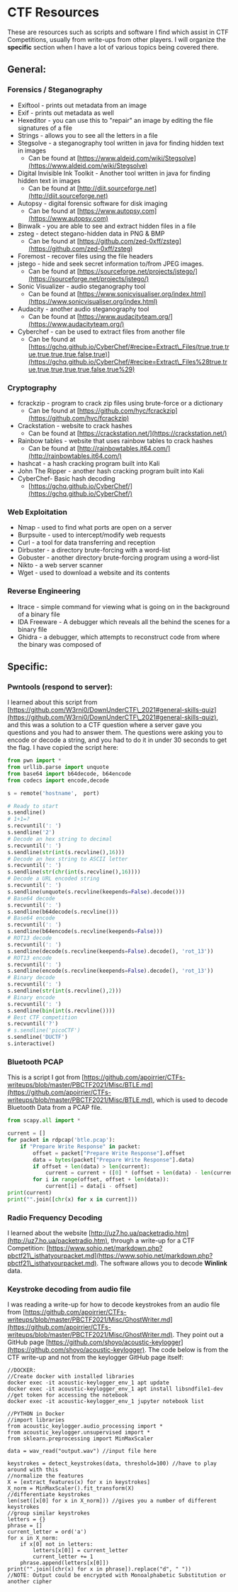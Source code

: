 # CTF Resources

These are resources such as scripts and software I find which assist in CTF Competitions, usually from write-ups from other players. I will organize the **specific** section when I have a lot of various topics being covered there.

## General:

### Forensics / Steganography

* Exiftool - prints out metadata from an image&#x20;
* Exif - prints out metadata as well&#x20;
* Hexeditor - you can use this to "repair" an image by editing the file signatures of a file
* Strings -  allows you to see all the letters in a file
* Stegsolve - a steganography tool written in java for finding hidden text in images
  * Can be found at [https://www.aldeid.com/wiki/Stegsolve](https://www.aldeid.com/wiki/Stegsolve)
* Digital Invisible Ink Toolkit - Another tool written in java for finding hidden text in images
  * Can be found at [http://diit.sourceforge.net](http://diit.sourceforge.net)
* Autopsy - digital forensic software for disk imaging
  * Can be found at [https://www.autopsy.com](https://www.autopsy.com)
* Binwalk - you are able to see and extract hidden files in a file
* zsteg - detect stegano-hidden data in PNG & BMP
  * Can be found at [https://github.com/zed-0xff/zsteg](https://github.com/zed-0xff/zsteg)
* Foremost - recover files using the file headers
* jstego - hide and seek secret information to/from JPEG images.
  * Can be found at [https://sourceforge.net/projects/jstego/](https://sourceforge.net/projects/jstego/)
* Sonic Visualizer - audio steganography tool
  * Can be found at [https://www.sonicvisualiser.org/index.html](https://www.sonicvisualiser.org/index.html)
* Audacity - another audio steganography tool
  * Can be found at [https://www.audacityteam.org/](https://www.audacityteam.org/)
* Cyberchef - can be used to extract files from another file
  * Can be found at [https://gchq.github.io/CyberChef/#recipe=Extract\_Files(true,true,true,true,true,true,false,true)](https://gchq.github.io/CyberChef/#recipe=Extract\_Files%28true,true,true,true,true,true,false,true%29)

### Cryptography

* fcrackzip - program to crack zip files using brute-force or a dictionary
  * Can be found at [https://github.com/hyc/fcrackzip](https://github.com/hyc/fcrackzip)
* Crackstation - website to crack hashes
  * Can be found at [https://crackstation.net/](https://crackstation.net/)
* Rainbow tables - website that uses rainbow tables to crack hashes
  * Can be found at [http://rainbowtables.it64.com/](http://rainbowtables.it64.com/)
* hashcat - a hash cracking program built into Kali
* John The Ripper - another hash cracking program built into Kali
* CyberChef- Basic hash decoding&#x20;
  * [https://gchq.github.io/CyberChef/](https://gchq.github.io/CyberChef/)

### Web Exploitation

* Nmap - used to find what ports are open on a server
* Burpsuite - used to intercept/modify web requests
* Curl - a tool for data transferring and reception
* Dirbuster - a directory brute-forcing with a word-list
* Gobuster - another directory brute-forcing program using a word-list
* Nikto - a web server scanner
* Wget - used to download a website and its contents

### Reverse Engineering

* ltrace - simple command for viewing what is going on in the background of a binary file
* IDA Freeware - A debugger which reveals all the behind the scenes for a binary file
* Ghidra - a debugger, which attempts to reconstruct code from where the binary was composed of

## Specific:

### Pwntools (respond to server):

I learned about this script from [https://github.com/W3rni0/DownUnderCTF\_2021#general-skills-quiz](https://github.com/W3rni0/DownUnderCTF\_2021#general-skills-quiz), and this was a solution to a CTF question where a server gave you questions and you had to answer them. The questions were asking you to encode or decode a string, and you had to do it in under 30 seconds to get the flag. I have copied the script here:

```python
from pwn import *
from urllib.parse import unquote
from base64 import b64decode, b64encode
from codecs import encode,decode

s = remote('hostname',  port)

# Ready to start
s.sendline()
# 1+1=?
s.recvuntil(': ')
s.sendline('2')
# Decode an hex string to decimal
s.recvuntil(': ')
s.sendline(str(int(s.recvline(),16)))
# Decode an hex string to ASCII letter
s.recvuntil(': ')
s.sendline(str(chr(int(s.recvline(),16))))
# Decode a URL encoded string
s.recvuntil(': ')
s.sendline(unquote(s.recvline(keepends=False).decode()))
# Base64 decode
s.recvuntil(': ')
s.sendline(b64decode(s.recvline()))
# Base64 encode
s.recvuntil(': ')
s.sendline(b64encode(s.recvline(keepends=False)))
# ROT13 decode
s.recvuntil(': ')
s.sendline(decode(s.recvline(keepends=False).decode(), 'rot_13'))
# ROT13 encode
s.recvuntil(': ')
s.sendline(encode(s.recvline(keepends=False).decode(), 'rot_13'))
# Binary decode
s.recvuntil(': ')
s.sendline(str(int(s.recvline(),2)))
# Binary encode
s.recvuntil(': ')
s.sendline(bin(int(s.recvline())))
# Best CTF competition
s.recvuntil('?')
# s.sendline('picoCTF')
s.sendline('DUCTF')
s.interactive()
```

### Bluetooth PCAP

This is a script I got from [https://github.com/apoirrier/CTFs-writeups/blob/master/PBCTF2021/Misc/BTLE.md](https://github.com/apoirrier/CTFs-writeups/blob/master/PBCTF2021/Misc/BTLE.md), which is used to decode Bluetooth Data from  a PCAP file.

```python
from scapy.all import *

current = []
for packet in rdpcap('btle.pcap'):
    if "Prepare Write Response" in packet:       
        offset = packet["Prepare Write Response"].offset
        data = bytes(packet["Prepare Write Response"].data)
        if offset + len(data) > len(current):
            current = current + ([0] * (offset + len(data) - len(current)))
        for i in range(offset, offset + len(data)):
            current[i] = data[i - offset]
print(current)
print("".join([chr(x) for x in current]))
```

### Radio Frequency Decoding

I learned about the website [http://uz7.ho.ua/packetradio.htm](http://uz7.ho.ua/packetradio.htm), through a write-up for a CTF Competition: [https://www.sohio.net/markdown.php?pbctf21\_isthatyourpacket.md](https://www.sohio.net/markdown.php?pbctf21\_isthatyourpacket.md). The software allows you to decode **Winlink** data.

### Keystroke decoding from audio file

I was reading a write-up for how to decode keystrokes from an audio file from [https://github.com/apoirrier/CTFs-writeups/blob/master/PBCTF2021/Misc/GhostWriter.md](https://github.com/apoirrier/CTFs-writeups/blob/master/PBCTF2021/Misc/GhostWriter.md). They point out a GitHub page [https://github.com/shoyo/acoustic-keylogger](https://github.com/shoyo/acoustic-keylogger). The code below is from the CTF write-up and not from the keylogger GitHub page itself:

```
//DOCKER:
//Create docker with installed libraries
docker exec -it acoustic-keylogger_env_1 apt update
docker exec -it acoustic-keylogger_env_1 apt install libsndfile1-dev
//get token for accessing the notebook
docker exec -it acoustic-keylogger_env_1 jupyter notebook list
```

```
//PYTHON in Docker
//import libraries
from acoustic_keylogger.audio_processing import *
from acoustic_keylogger.unsupervised import *
from sklearn.preprocessing import MinMaxScaler

data = wav_read("output.wav") //input file here

keystrokes = detect_keystrokes(data, threshold=100) //have to play around with this
//normalize the features
X = [extract_features(x) for x in keystrokes]
X_norm = MinMaxScaler().fit_transform(X)
//differentiate keystrokes
len(set([x[0] for x in X_norm])) //gives you a number of different keystrokes
//group similar keystrokes
letters = {}
phrase = []
current_letter = ord('a')
for x in X_norm:
    if x[0] not in letters:
        letters[x[0]] = current_letter
        current_letter += 1
    phrase.append(letters[x[0]])
print("".join([chr(x) for x in phrase]).replace("d", " "))
//NOTE: Output could be encrypted with Monoalphabetic Substitution or another cipher
```
